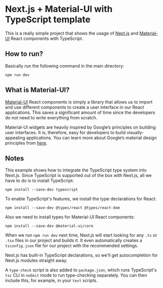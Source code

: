 # Next.js + Material-UI with TypeScript template

This is a really simple project that shows the usage of [Next.js](https://nextjs.org/docs/basic-features/typescript) and [Material-UI](https://mui.com/components/) React components with TypeScript.

## How to run?

Basically run the following command in the main directory:

```
npm run dev
```

## What is Material-UI?

[Material-UI](https://mui.com/components/) React components is simply a library that allows us to import and use different components to create a user interface in our React applications. This saves a significant amount of time since the developers do not need to write everything from scratch.

Material-UI widgets are heavily inspired by Google’s principles on building user interfaces. It is, therefore, easy for developers to build visually-appealing applications. You can learn more about Google’s material design principles from [here](https://material.io/design/introduction#principles).

## Notes

This example shows how to integrate the TypeScript type system into Next.js. Since TypeScript is supported out of the box with Next.js, all we have to do is to install TypeScript:

```
npm install --save-dev typescript
```

To enable TypeScript's features, we install the type declarations for React:

```
npm install --save-dev @types/react @types/react-dom
```

Also we need to install types for Material-UI React components:

```
npm install --save-dev @material-ui/core
```

When we run `npm run dev` next time, Next.js will start looking for any `.ts` or `.tsx` files in our project and builds it. It even automatically creates a `tsconfig.json` file for our project with the recommended settings.

Next.js has built-in TypeScript declarations, so we'll get autocompletion for Next.js modules straight away.

A `type-check` script is also added to `package.json`, which runs TypeScript's `tsc` CLI in `noEmit` mode to run type-checking separately. You can then include this, for example, in your `test` scripts.
